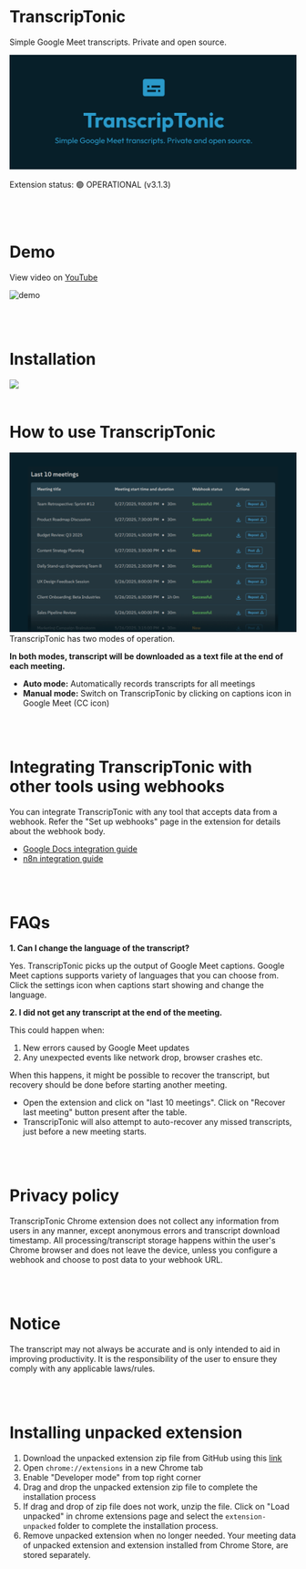 # TranscripTonic
Simple Google Meet transcripts. Private and open source.

![marquee-large](/assets/marquee-large.png)

Extension status: 🟢 OPERATIONAL (v3.1.3)

<br />
<br />



# Demo
View video on [YouTube](https://www.youtube.com/watch?v=ARL6HbkakX4)

![demo](/assets/demo.gif)


<br />
<br />


# Installation
<a href="https://chromewebstore.google.com/detail/ciepnfnceimjehngolkijpnbappkkiag" target="_blank">
    <img src="https://developer.chrome.com/static/docs/webstore/branding/image/iNEddTyWiMfLSwFD6qGq.png" />
</a>

<br />
<br />

# How to use TranscripTonic
![screenshot-2](/assets/screenshot-2.png)
TranscripTonic has two modes of operation.

**In both modes, transcript will be downloaded as a text file at the end of each meeting.**

- **Auto mode:** Automatically records transcripts for all meetings
- **Manual mode:** Switch on TranscripTonic by clicking on captions icon in Google Meet (CC icon)


<br />
<br />

# Integrating TranscripTonic with other tools using webhooks
You can integrate TranscripTonic with any tool that accepts data from a webhook. Refer the "Set up webhooks" page in the extension for details about the webhook body.
- [Google Docs integration guide](https://github.com/vivek-nexus/transcriptonic/wiki/Google-Docs-integration-guide?utm_source=readme)
- [n8n integration guide](https://github.com/vivek-nexus/transcriptonic/wiki/n8n-integration-guide?utm_source=readme)

<br />
<br />

# FAQs

**1. Can I change the language of the transcript?**

Yes. TranscripTonic picks up the output of Google Meet captions. Google Meet captions supports variety of languages that you can choose from. Click the settings icon when captions start showing and change the language.

**2. I did not get any transcript at the end of the meeting.**

This could happen when:
1. New errors caused by Google Meet updates
2. Any unexpected events like network drop, browser crashes etc.

When this happens, it might be possible to recover the transcript, but recovery should be done before starting another meeting.
- Open the extension and click on "last 10 meetings". Click on "Recover last meeting" button present after the table.
- TranscripTonic will also attempt to auto-recover any missed transcripts, just before a new meeting starts.

<br />
<br />

# Privacy policy
TranscripTonic Chrome extension does not collect any information from users in any manner, except anonymous errors and transcript download timestamp. All processing/transcript storage happens within the user's Chrome browser and does not leave the device, unless you configure a webhook and choose to post data to your webhook URL.

<br />
<br />

# Notice
The transcript may not always be accurate and is only intended to aid in improving productivity. It is the responsibility of the user to ensure they comply with any applicable laws/rules.

<br />
<br />

# Installing unpacked extension
1. Download the unpacked extension zip file from GitHub using this [link](https://raw.githubusercontent.com/vivek-nexus/transcriptonic/refs/heads/main/extension-unpacked.zip)
2. Open `chrome://extensions` in a new Chrome tab
3. Enable "Developer mode" from top right corner
4. Drag and drop the unpacked extension zip file to complete the installation process
5. If drag and drop of zip file does not work, unzip the file. Click on "Load unpacked" in chrome extensions page and select the `extension-unpacked` folder to complete the installation process.
6. Remove unpacked extension when no longer needed. Your meeting data of unpacked extension and extension installed from Chrome Store, are stored separately.

<br />
<br />
